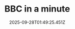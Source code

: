 ---
title: "BBC in a minute"
date: 2025-09-28T01:49:25.451Z
tags:
  - a minute
  - session 3
  - Common words
categories:
  - BBC
description: 记得填写描述内容哦~~~
---